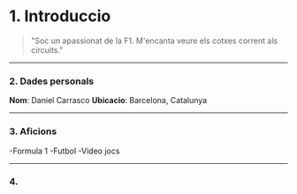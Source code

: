 # 1. Introduccio
> "Soc un apassionat de la F1. M'encanta veure els cotxes corrent als circuits."

---

### 2. Dades personals

**Nom**: Daniel Carrasco
**Ubicacio**: Barcelona, Catalunya

---

### 3. Aficions 

-Formula 1
-Futbol
-Video jocs

---

### 4.


